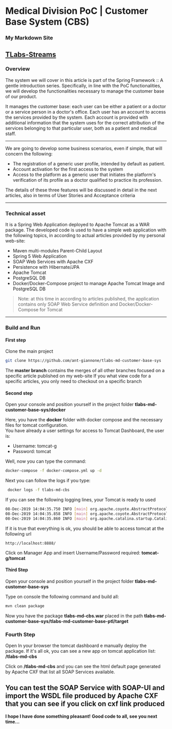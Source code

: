 # Medical Division PoC | Customer Base System (CBS)

### My Markdown Site
[TLabs-Streams](https://tstreams.netlify.com/)
---

### Overview
The system we will cover in this article is part of the Spring Framework :: A gentle introduction series. Specifically, in line with the PoC functionalities, we will develop the functionalities necessary to manage the customer base of our product.  

It manages the customer base: each user can be either a patient or a doctor or a service person in a doctor's office. Each user has an account to access the services provided by the system. Each account is provided with additional information that the system uses for the correct attribution of the services belonging to that particular user, both as a patient and medical staff.  

---
We are going to develop some business scenarios, even if simple, that will concern the following:  

- The registration of a generic user profile, intended by default as patient.
- Account activation for the first access to the system
- Access to the platform as a generic user that initiates the platform's verification of its profile as a doctor qualified to practice its profession.

The details of these three features will be discussed in detail in the next articles, also in terms of User Stories and Acceptance criteria

---

### Technical asset
It is a Spring Web Application deployed to Apache Tomcat as a WAR package.
The developed code is used to have a simple web application with the following topics, in according to actual articles provided by my personal web-site:
- Maven multi-modules Parent-Child Layout
- Spring 5 Web Application
- SOAP Web Services with Apache CXF
- Persistence with Hibernate/JPA
- Apache Tomcat
- PostgreSQL DB
- Docker/Docker-Compose project to manage Apache Tomcat Image and PostgreSQL DB

> Note: at this time in according to articles published, the application contains only SOAP Web Service definition and Docker/Docker-Compose for Tomcat

---
### Build and Run

#### First step

Clone the main project

```bash
git clone https://github.com/ant-giannone/tlabs-md-customer-base-sys
```

The **master branch** contains the merges of all other branches focused on a specific article published on my web-site
If you what view code for a specific articles, you only need to checkout on a specific branch


#### Second step

Open your console and position yourself in the project folder **tlabs-md-customer-base-sys/docker**  

Here, you have the **docker** folder with docker compose and the necessary files for tomcat configuration.  
You have already a user settings for access to Tomcat Dashboard, the user is: 
- Username: tomcat-g
- Password: tomcat

Well, now you can type the command:  

```bash
docker-compose -f docker-compose.yml up -d
```

Next you can follow the logs if you type:
```bash
 docker logs -f tlabs-md-cbs
```

If you can see the following logging lines, your Tomcat is ready to used
```bash
08-Dec-2019 14:04:35.750 INFO [main] org.apache.coyote.AbstractProtocol.start Starting ProtocolHandler ["http-nio-8080"]
08-Dec-2019 14:04:35.858 INFO [main] org.apache.coyote.AbstractProtocol.start Starting ProtocolHandler ["ajp-nio-8009"]
08-Dec-2019 14:04:35.860 INFO [main] org.apache.catalina.startup.Catalina.start Server startup in 12716 ms
```

If it is true that everything is ok, you should be able to access tomcat at the following url
```
http://localhost:8888/
```

Click on Manager App and insert Username/Password required: **tomcat-g/tomcat**


#### Third Step

Open your console and position yourself in the project folder **tlabs-md-customer-base-sys**  

Type on console the following command and build all:

```bash
mvn clean package
```

Now you have the package **tlabs-md-cbs.war** placed in the path **tlabs-md-customer-base-sys/tlabs-md-customer-base-ptl/target**


### Fourth Step

Open In your browser the tomcat dashboard e manually deploy the package. If it's all ok, you can see a new app on tomcat application list: **/tlabs-md-cbs**  

Click on **/tlabs-md-cbs** and you can see the html default page generated by Apache CXF that list all SOAP Services available.

You can test the SOAP Service with SOAP-UI and import the WSDL file produced by Apache CXF that you can see if you click on cxf link produced
---

**I hope I have done something pleasant!**
**Good code to all, see you next time...**
